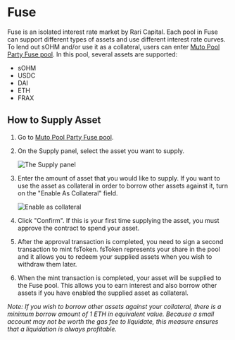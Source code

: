 # Fuse

Fuse is an isolated interest rate market by Rari Capital. Each pool in Fuse can support different types of assets and use different interest rate curves. To lend out sOHM and/or use it as a collateral, users can enter [Muto Pool Party Fuse pool](https://app.rari.capital/fuse/pool/18). In this pool, several assets are supported:

* sOHM
* USDC
* DAI
* ETH
* FRAX

## How to Supply Asset

1. Go to [Muto Pool Party Fuse pool](https://app.rari.capital/fuse/pool/18).
2. On the Supply panel, select the asset you want to supply.

   ![The Supply panel](/gitbook/assets/supply.png)

3. Enter the amount of asset that you would like to supply. If you want to use the asset as collateral in order to borrow other assets against it, turn on the "Enable As Collateral" field.

   ![Enable as collateral](/gitbook/assets/collateral.png)

4. Click "Confirm". If this is your first time supplying the asset, you must approve the contract to spend your asset.
5. After the approval transaction is completed, you need to sign a second transaction to mint fsToken. fsToken represents your share in the pool and it allows you to redeem your supplied assets when you wish to withdraw them later.
6. When the mint transaction is completed, your asset will be supplied to the Fuse pool. This allows you to earn interest and also borrow other assets if you have enabled the supplied asset as collateral.

_Note: If you wish to borrow other assets against your collateral, there is a minimum borrow amount of 1 ETH in equivalent value. Because a small account may not be worth the gas fee to liquidate, this measure ensures that a liquidation is always profitable._

